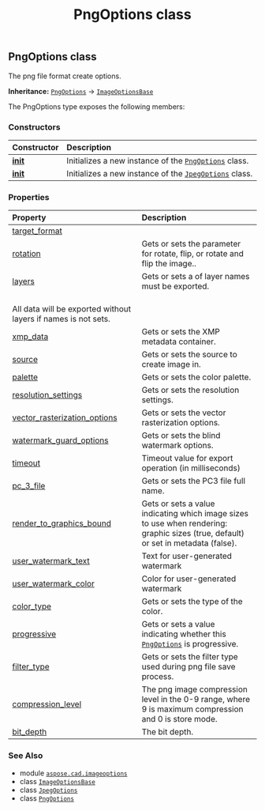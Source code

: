 ﻿---
title: PngOptions class
second_title: Aspose.CAD for Python via .NET API References
description: 
type: docs
weight: 330
url: /python-net/aspose.cad.imageoptions/pngoptions/
is_root: false
---

## PngOptions class

The png file format create options.



**Inheritance:** [`PngOptions`](/cad/python-net/aspose.cad.imageoptions/pngoptions) → 
[`ImageOptionsBase`](/cad/python-net/aspose.cad.imageoptions/imageoptionsbase)



The PngOptions type exposes the following members:

### Constructors
| Constructor | Description |
| :- | :- |
| [__init__](/cad/python-net/aspose.cad.imageoptions/pngoptions/__init__/#) | Initializes a new instance of the [`PngOptions`](/cad/python-net/aspose.cad.imageoptions/pngoptions) class. |
| [__init__](/cad/python-net/aspose.cad.imageoptions/pngoptions/__init__/#aspose.cad.imageoptions.PngOptions) | Initializes a new instance of the [`JpegOptions`](/cad/python-net/aspose.cad.imageoptions/jpegoptions) class. |


### Properties
| Property | Description |
| :- | :- |
| [target_format](/cad/python-net/aspose.cad.imageoptions/pngoptions/target_format) |  |
| [rotation](/cad/python-net/aspose.cad.imageoptions/pngoptions/rotation) | Gets or sets the parameter for rotate, flip, or rotate and flip the image.. |
| [layers](/cad/python-net/aspose.cad.imageoptions/pngoptions/layers) | Gets or sets a of layer names must be exported.<br/>All data will be exported without layers if names is not sets. |
| [xmp_data](/cad/python-net/aspose.cad.imageoptions/pngoptions/xmp_data) | Gets or sets the XMP metadata container. |
| [source](/cad/python-net/aspose.cad.imageoptions/pngoptions/source) | Gets or sets the source to create image in. |
| [palette](/cad/python-net/aspose.cad.imageoptions/pngoptions/palette) | Gets or sets the color palette. |
| [resolution_settings](/cad/python-net/aspose.cad.imageoptions/pngoptions/resolution_settings) | Gets or sets the resolution settings. |
| [vector_rasterization_options](/cad/python-net/aspose.cad.imageoptions/pngoptions/vector_rasterization_options) | Gets or sets the vector rasterization options. |
| [watermark_guard_options](/cad/python-net/aspose.cad.imageoptions/pngoptions/watermark_guard_options) | Gets or sets the blind watermark options. |
| [timeout](/cad/python-net/aspose.cad.imageoptions/pngoptions/timeout) | Timeout value for export operation (in milliseconds) |
| [pc_3_file](/cad/python-net/aspose.cad.imageoptions/pngoptions/pc_3_file) | Gets or sets the PC3 file full name. |
| [render_to_graphics_bound](/cad/python-net/aspose.cad.imageoptions/pngoptions/render_to_graphics_bound) | Gets or sets a value indicating which image sizes to use when rendering: graphic sizes (true, default) or set in metadata (false). |
| [user_watermark_text](/cad/python-net/aspose.cad.imageoptions/pngoptions/user_watermark_text) | Text for user-generated watermark |
| [user_watermark_color](/cad/python-net/aspose.cad.imageoptions/pngoptions/user_watermark_color) | Color for user-generated watermark |
| [color_type](/cad/python-net/aspose.cad.imageoptions/pngoptions/color_type) | Gets or sets the type of the color. |
| [progressive](/cad/python-net/aspose.cad.imageoptions/pngoptions/progressive) | Gets or sets a value indicating whether this [`PngOptions`](/cad/python-net/aspose.cad.imageoptions/pngoptions) is progressive. |
| [filter_type](/cad/python-net/aspose.cad.imageoptions/pngoptions/filter_type) | Gets or sets the filter type used during png file save process. |
| [compression_level](/cad/python-net/aspose.cad.imageoptions/pngoptions/compression_level) | The png image compression level in the 0-9 range, where 9 is maximum compression and 0 is store mode. |
| [bit_depth](/cad/python-net/aspose.cad.imageoptions/pngoptions/bit_depth) | The bit depth. |



### See Also
* module [`aspose.cad.imageoptions`](..)
* class [`ImageOptionsBase`](/cad/python-net/aspose.cad.imageoptions/imageoptionsbase)
* class [`JpegOptions`](/cad/python-net/aspose.cad.imageoptions/jpegoptions)
* class [`PngOptions`](/cad/python-net/aspose.cad.imageoptions/pngoptions)
